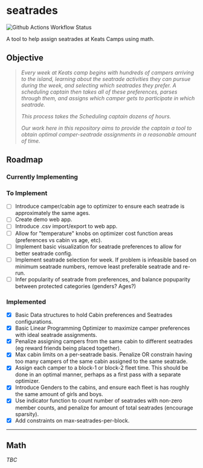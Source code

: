 # seatrades

![Github Actions Workflow Status](https://github.com/gavingro/seatrades/actions/workflows/ci.yaml/badge.svg)

A tool to help assign seatrades at Keats Camps using math.

## Objective

> *Every week at Keats camp begins with hundreds of campers arriving to the island, learning about the seatrade activities they can pursue during the week, and selecting which seatrades they prefer. A scheduling captain then takes all of these preferences, parses through them, and assigns which camper gets to participate in which seatrade.*
>
> *This process takes the Scheduling captain dozens of hours.*
>
> *Our work here in this repository aims to provide the captain a tool to obtain optimal camper-seatrade assignments in a reasonable amount of time.*

## Roadmap

### Currently Implementing

### To Implement

- [ ] Introduce camper/cabin age to optimizer to ensure each seatrade is approximately the same ages.
- [ ] Create demo web app.
- [ ] Introduce .csv import/export to web app.
- [ ] Allow for "temperature" knobs on optimizer cost function areas (preferences vs cabin vs age, etc).
- [ ] Implement basic visualization for seatrade preferences to allow for better seatrade config.
- [ ] Implement seatrade selection for week. If problem is infeasible based on minimum seatrade numbers, remove least preferable seatrade and re-run.
- [ ] Infer popularity of seatrade from preferences, and balance popuparity between protected categories (genders? Ages?)

### Implemented

- [x] Basic Data structures to hold Cabin preferences and Seatrades configurations.
- [x] Basic Linear Programming Optimizer to maximize
camper preferences with ideal seatrade assignments.
- [x] Penalize assigning campers from the same cabin to different seatrades (eg reward friends being placed together).
- [x] Max cabin limits on a per-seatrade basis. Penalize OR constrain having too many campers of the same cabin assigned to the same seatrade.
- [x] Assign each camper to a block-1 or block-2 fleet time. This should be done in an optimal manner, perhaps as a first pass with a separate optimizer.
- [x] Introduce Genders to the cabins, and ensure each fleet is has roughly the same amount of girls and boys.
- [x] Use indicator function to count number of seatrades with non-zero member counts, and penalize for amount of total seatrades (encourage sparsity).
- [x] Add constraints on max-seatrades-per-block.

---

## Math

*TBC*
